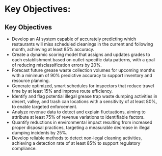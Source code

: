 # Key Objectives: 

 ## Key Objectives

- Develop an AI system capable of accurately predicting which restaurants will miss scheduled cleanings in the current and following month, achieving at least 85% accuracy.  
- Create a dynamic scoring model that assigns and updates grades to each establishment based on outlet-specific data patterns, with a goal of reducing misclassification errors by 20%.  
- Forecast future grease waste collection volumes for upcoming months with a minimum of 90% predictive accuracy to support inventory and resource planning.  
- Generate optimized, smart schedules for inspectors that reduce travel time by at least 15% and improve route efficiency.  
- Identify and flag potential illegal grease trap waste dumping activities in desert, valley, and trash can locations with a sensitivity of at least 80%, to enable targeted enforcement.  
- Analyze revenue data to detect and explain fluctuations, aiming to attribute at least 75% of revenue variations to identifiable factors.  
- Quantify reductions in environmental impact resulting from increased proper disposal practices, targeting a measurable decrease in illegal dumping incidents by 25%.  
- Develop reliable methods to detect non-legal cleaning activities, achieving a detection rate of at least 85% to support regulatory compliance.

